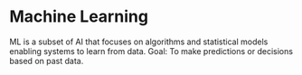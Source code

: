 # Machine Learning

ML is a subset of AI that focuses on algorithms and statistical models enabling systems to learn from data. 
Goal: To make predictions or decisions based on past data.